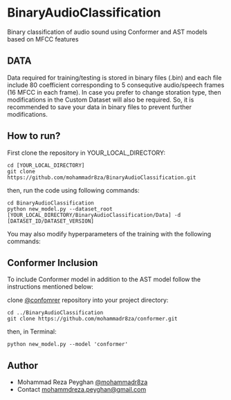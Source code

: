 # BinaryAudioClassification
Binary classification of audio sound using Conformer and AST models based on MFCC features

## DATA
Data required for training/testing is stored in binary files (.bin) and each file include 80 coefficient corresponding to 5 consequtive audio/speech frames (16 MFCC in each frame). In case you prefer to change storation type, then modifications in the Custom Dataset will also be required. So, it is recommended to save your data in binary files to prevent further modifications. 

## How to run?
First clone the repository in YOUR_LOCAL_DIRECTORY:

```
cd [YOUR_LOCAL_DIRECTORY]
git clone https://github.com/mohammadr8za/BinaryAudioClassification.git
```
then, run the code using following commands:

```
cd BinaryAudioClassification
python new_model.py --dataset_root [YOUR_LOCAL_DIRECTORY/BinaryAudioClassification/Data] -d [DATASET_ID/DATASET_VERSION] 
```
You may also modify hyperparameters of the training with the following commands:



## Conformer Inclusion
To include Conformer model in addition to the AST model follow the instructions mentioned below:

clone [@confomrer](https://github.com/mohammadr8za/conformer.git) repository into your project directory:
```
cd ../BinaryAudioClassification
git clone https://github.com/mohammadr8za/conformer.git
```
then, in Terminal:

```
python new_model.py --model 'conformer'
```


## Author
* Mohammad Reza Peyghan [@mohammadr8za](https://github.com/mohammadr8za)
* Contact mohammdreza.peyghan@gmail.com


